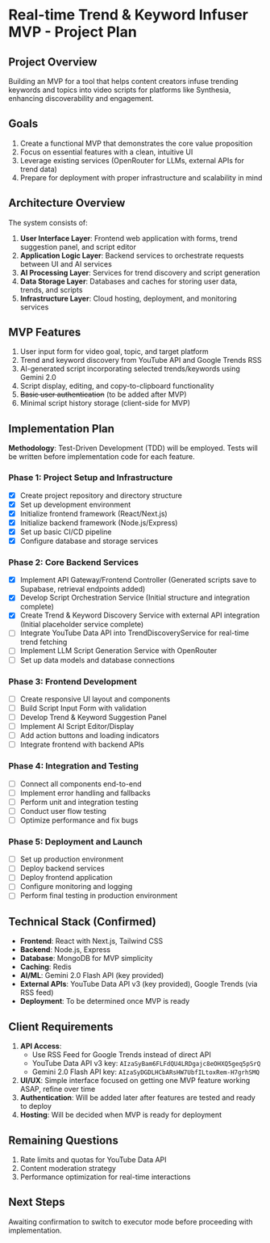 # Real-time Trend & Keyword Infuser MVP - Project Plan

## Project Overview
Building an MVP for a tool that helps content creators infuse trending keywords and topics into video scripts for platforms like Synthesia, enhancing discoverability and engagement.

## Goals
1. Create a functional MVP that demonstrates the core value proposition
2. Focus on essential features with a clean, intuitive UI
3. Leverage existing services (OpenRouter for LLMs, external APIs for trend data)
4. Prepare for deployment with proper infrastructure and scalability in mind

## Architecture Overview
The system consists of:
1. **User Interface Layer**: Frontend web application with forms, trend suggestion panel, and script editor
2. **Application Logic Layer**: Backend services to orchestrate requests between UI and AI services
3. **AI Processing Layer**: Services for trend discovery and script generation
4. **Data Storage Layer**: Databases and caches for storing user data, trends, and scripts
5. **Infrastructure Layer**: Cloud hosting, deployment, and monitoring services

## MVP Features
1. User input form for video goal, topic, and target platform
2. Trend and keyword discovery from YouTube API and Google Trends RSS
3. AI-generated script incorporating selected trends/keywords using Gemini 2.0
4. Script display, editing, and copy-to-clipboard functionality
5. ~~Basic user authentication~~ (to be added after MVP)
6. Minimal script history storage (client-side for MVP)

## Implementation Plan

**Methodology**: Test-Driven Development (TDD) will be employed. Tests will be written before implementation code for each feature.


### Phase 1: Project Setup and Infrastructure
- [x] Create project repository and directory structure
- [x] Set up development environment
- [x] Initialize frontend framework (React/Next.js)
- [x] Initialize backend framework (Node.js/Express)
- [x] Set up basic CI/CD pipeline
- [x] Configure database and storage services

### Phase 2: Core Backend Services
- [x] Implement API Gateway/Frontend Controller (Generated scripts save to Supabase, retrieval endpoints added)
- [x] Develop Script Orchestration Service (Initial structure and integration complete)
- [x] Create Trend & Keyword Discovery Service with external API integration (Initial placeholder service complete)
- [ ]   Integrate YouTube Data API into TrendDiscoveryService for real-time trend fetching
- [ ] Implement LLM Script Generation Service with OpenRouter
- [ ] Set up data models and database connections

### Phase 3: Frontend Development
- [ ] Create responsive UI layout and components
- [ ] Build Script Input Form with validation
- [ ] Develop Trend & Keyword Suggestion Panel
- [ ] Implement AI Script Editor/Display
- [ ] Add action buttons and loading indicators
- [ ] Integrate frontend with backend APIs

### Phase 4: Integration and Testing
- [ ] Connect all components end-to-end
- [ ] Implement error handling and fallbacks
- [ ] Perform unit and integration testing
- [ ] Conduct user flow testing
- [ ] Optimize performance and fix bugs

### Phase 5: Deployment and Launch
- [ ] Set up production environment
- [ ] Deploy backend services
- [ ] Deploy frontend application
- [ ] Configure monitoring and logging
- [ ] Perform final testing in production environment

## Technical Stack (Confirmed)
- **Frontend**: React with Next.js, Tailwind CSS
- **Backend**: Node.js, Express
- **Database**: MongoDB for MVP simplicity
- **Caching**: Redis
- **AI/ML**: Gemini 2.0 Flash API (key provided)
- **External APIs**: YouTube Data API v3 (key provided), Google Trends (via RSS feed)
- **Deployment**: To be determined once MVP is ready

## Client Requirements
1. **API Access**: 
   - Use RSS Feed for Google Trends instead of direct API
   - YouTube Data API v3 key: `AIzaSyBam6FLFdQU4LRDgajc8eOHXQ5geq5pSrQ`
   - Gemini 2.0 Flash API key: `AIzaSyDGDLHCbARsHW7UbfILtoxRem-H7grhSMQ`
2. **UI/UX**: Simple interface focused on getting one MVP feature working ASAP, refine over time
3. **Authentication**: Will be added later after features are tested and ready to deploy
4. **Hosting**: Will be decided when MVP is ready for deployment

## Remaining Questions
1. Rate limits and quotas for YouTube Data API
2. Content moderation strategy
3. Performance optimization for real-time interactions

## Next Steps
Awaiting confirmation to switch to executor mode before proceeding with implementation.
